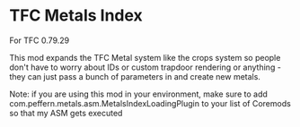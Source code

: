 TFC Metals Index
================

For TFC 0.79.29

This mod expands the TFC Metal system like the crops system so people don't have to worry about IDs or custom trapdoor rendering or anything - they can just pass a bunch of parameters in and create new metals.

Note: if you are using this mod in your environment, make sure to add com.peffern.metals.asm.MetalsIndexLoadingPlugin to your list of Coremods so that my ASM gets executed